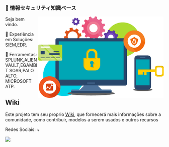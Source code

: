 ### 👋 情報セキュリティ知識ベース
<img src="https://raw.githubusercontent.com/andreyoshimura/wiki/main/Digital-Cyber-Security-PNG-Picture.png" min-width="400px" max-width="400px" width="400px" align="right" alt="Computador iuriCode">


<p align="left"> 
  
  Seja bem vindo.<br>

</p>

<p align="left">
  🦄 Experiência em Soluções: SIEM,EDR.
</p>
<p align="left">
  💼 Ferramentas: SPLUNK,ALIEN VAULT,EGAMBIT SOAR,PALO ALTO, MICROSOFT ATP.
</p>


## Wiki

Este projeto tem seu proprio [Wiki](https://github.com/andreyoshimura/wiki), que fornecerá mais informações sobre a comunidade, como contribuir, modelos a serem usados ​​e outros recursos

<p align="left">
   Redes Sociais: ⤵️
</p>

<p align="left">
  <!--
  <a href="#" alt="Gmail">
  <img src="https://img.shields.io/badge/-Gmail-FF0000?style=flat-square&labelColor=FF0000&logo=gmail&logoColor=white&link=LINK-DO-SEU-EMAIL" /></a>
-->
  <a href="https://www.linkedin.com/in/andreyoshimura" alt="Linkedin">
  <img src="https://img.shields.io/badge/-Linkedin-0e76a8?style=flat-square&logo=Linkedin&logoColor=white&link=LINK-DO-SEU-LINKEDIN" /></a>
<!--
  <a href="#" alt="WhatsApp">
  <img src="https://img.shields.io/badge/-WhatsApp-25d366?style=flat-square&labelColor=25d366&logo=whatsapp&logoColor=white&link=API-DO-SEU-WHATSAPP"/></a>
-->
<!--
  <a href="#" alt="Instagram">
  <img src="https://img.shields.io/badge/-Instagram-DF0174?style=flat-square&labelColor=DF0174&logo=instagram&logoColor=white&link=LINK-DO-SEU-INSTAGRAM"/></a>
</p> 
-->
<!--
**andreyoshimura/andreyoshimura** is a ✨ _special_ ✨ repository because its `README.md` (this file) appears on your GitHub profile.

Here are some ideas to get you started:

- 🔭 I’m currently working on ...
- 🌱 I’m currently learning ...
- 👯 I’m looking to collaborate on ...
- 🤔 I’m looking for help with ...
- 💬 Ask me about ..
- 📫 How to reach me: ...
- 😄 Pronouns: ...
- ⚡ Fun fact: ...
-->

